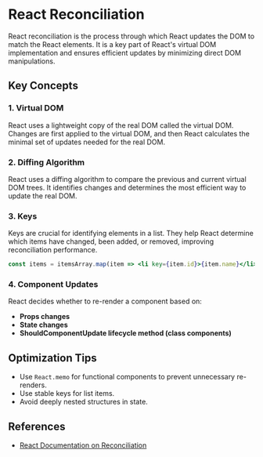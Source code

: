 # React Reconciliation

React reconciliation is the process through which React updates the DOM to match the React elements. It is a key part of React's virtual DOM implementation and ensures efficient updates by minimizing direct DOM manipulations.

## Key Concepts

### 1. Virtual DOM
React uses a lightweight copy of the real DOM called the virtual DOM. Changes are first applied to the virtual DOM, and then React calculates the minimal set of updates needed for the real DOM.

### 2. Diffing Algorithm
React uses a diffing algorithm to compare the previous and current virtual DOM trees. It identifies changes and determines the most efficient way to update the real DOM.

### 3. Keys
Keys are crucial for identifying elements in a list. They help React determine which items have changed, been added, or removed, improving reconciliation performance.

```jsx
const items = itemsArray.map(item => <li key={item.id}>{item.name}</li>);
```

### 4. Component Updates
React decides whether to re-render a component based on:
- **Props changes**
- **State changes**
- **ShouldComponentUpdate lifecycle method (class components)**

## Optimization Tips
- Use `React.memo` for functional components to prevent unnecessary re-renders.
- Use stable keys for list items.
- Avoid deeply nested structures in state.

## References
- [React Documentation on Reconciliation](https://reactjs.org/docs/reconciliation.html)